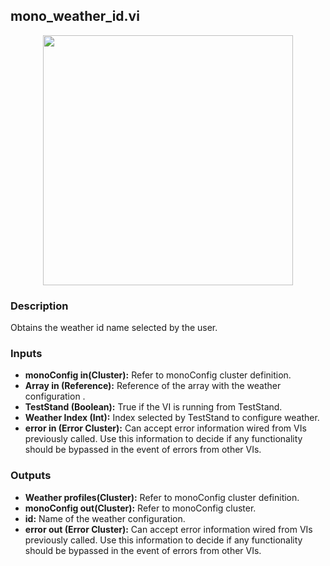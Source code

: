 ## mono_weather_id.vi
<p align="center">
<img src="https://github.com/monoDriveIO/client/raw/master/WikiPhotos/LV_client/weather/monoDrive_lvlib_mono__weather__idc.png" 
width="400"  />
</p>

### Description 
Obtains the weather id name selected by the user.

### Inputs

- **monoConfig in(Cluster):** Refer to monoConfig cluster definition.
- **Array in (Reference):** Reference of the array with the weather configuration .
- **TestStand (Boolean):** True if the VI is running from TestStand.
- **Weather Index (Int):** Index selected by TestStand to configure weather.
- **error in (Error Cluster):** Can accept error information wired from VIs previously called. Use this information to decide if any functionality should be bypassed in the event of errors from other VIs.


### Outputs

- **Weather profiles(Cluster):** Refer to monoConfig cluster definition.
- **monoConfig out(Cluster):** Refer to monoConfig cluster.
- **id:** Name of the weather configuration.
- **error out (Error Cluster):** Can accept error information wired from VIs previously called. Use this information to decide if any functionality should be bypassed in the event of errors from other VIs.
